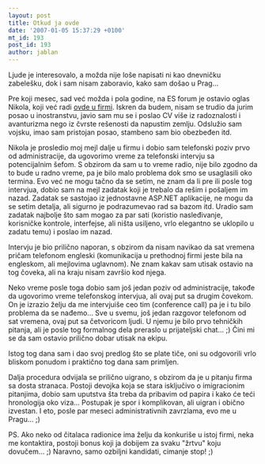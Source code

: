 ```yaml
---
layout: post
title: Otkud ja ovde
date: '2007-01-05 15:37:29 +0100'
mt_id: 193
post_id: 193
author: jablan
---
```

Ljude je interesovalo, a možda nije loše napisati ni kao dnevničku zabelešku, dok i sam nisam zaboravio, kako sam došao u Prag...

Pre koji mesec, sad već možda i pola godine, na ES forum je ostavio oglas Nikola, koji već radi [ovde u firmi](http://www.monstertechnologies.cz/). Iskren da budem, nisam se trudio da jurim posao u inostranstvu, javio sam mu se i poslao CV više iz radoznalosti i avanturizma nego iz čvrste rešenosti da napustim zemlju. Odslužio sam vojsku, imao sam pristojan posao, stambeno sam bio obezbeđen itd.

Nikola je prosledio moj mejl dalje u firmu i dobio sam telefonski poziv prvo od administracije, da ugovorimo vreme za telefonski intervju sa potencijalnim šefom. S obzirom da sam u to vreme radio, nije bilo zgodno da to bude u radno vreme, pa je bilo malo problema dok smo se usaglasili oko termina. Evo već ne mogu tačno da se setim, ne znam da li pre ili posle tog intervjua, dobio sam na mejl zadatak koji je trebalo da rešim i pošaljem im nazad. Zadatak se sastojao iz jednostavne ASP.NET aplikacije, ne mogu da se setim detalja, ali sigurno je podrazumevao rad sa bazom itd. Uradio sam zadatak najbolje što sam mogao za par sati (koristio nasleđivanje, korisničke kontrole, interfejse, ali ništa usiljeno, vrlo elegantno se uklopilo u zadatu temu) i poslao im nazad.

Intervju je bio prilično naporan, s obzirom da nisam navikao da sat vremena pričam telefonom engleski (komunikacija u prethodnoj firmi jeste bila na engleskom, ali mejlovima uglavnom). Ne znam kakav sam utisak ostavio na tog čoveka, ali na kraju nisam završio kod njega.

Neko vreme posle toga dobio sam još jedan poziv od administracije, takođe da ugovorimo vreme telefonskog intervjua, ali ovaj put sa drugim čovekom. On je izrazio želju da me intervjuiše ceo tim (conference call) pa je i tu bilo problema da se nađemo... Sve u svemu, još jedan razgovor telefonom od sat vremena, ovaj put sa četvoricom ljudi. U njemu je bilo prvo tehničkih pitanja, ali je posle tog formalnog dela preraslo u prijateljski chat... ;) Čini mi se da sam ostavio prilično dobar utisak na ekipu.

Istog tog dana sam i dao svoj predlog što se plate tiče, oni su odgovorili vrlo bliskom ponudom i praktično tog dana sam primljen.

Dalja procedura odvijala se prilično uigrano, s obzirom da je u pitanju firma sa dosta stranaca. Postoji devojka koja se stara isključivo o imigracionim pitanjima, dobio sam uputstva šta treba da pribavim od papira i kako će teći hronologija oko viza... Postupak je spor i komplikovan, ali uigran i obično izvestan. I eto, posle par meseci administrativnih zavrzlama, evo me u Pragu... ;)

PS. Ako neko od čitalaca radionice ima želju da konkuriše u istoj firmi, neka me kontaktira, postoji bonus koji ja dobijem za svaku "žrtvu" koju dovučem... ;) Naravno, samo ozbiljni kandidati, cimanje stop! ;)

